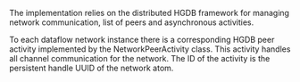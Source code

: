 The implementation relies on the distributed HGDB framework for managing network communication, list of peers and asynchronous activities.

To each dataflow network instance there is a corresponding HGDB peer activity implemented by the NetworkPeerActivity class. This activity handles all channel communication for the network. The ID of the activity is the persistent handle UUID of the network atom.